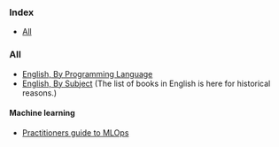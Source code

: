 ### Index

* [All](#all)


### All

* [English, By Programming Language](free-programming-books-langs.md)
* [English, By Subject](free-programming-books-subjects.md)
  (The list of books in English is here for historical reasons.)


#### Machine learning

* [Practitioners guide to MLOps](https://services.google.com/fh/files/misc/practitioners_guide_to_mlops_whitepaper.pdf)
